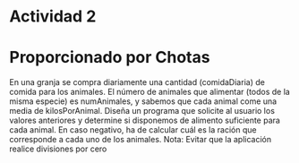 # Actividad 2
# Proporcionado por Chotas
En una granja se compra diariamente una cantidad (comidaDiaria) de comida para los
animales. El número de animales que alimentar (todos de la misma especie) es numAnimales,
y sabemos que cada animal come una media de kilosPorAnimal.
Diseña un programa que solicite al usuario los valores anteriores y determine si disponemos de
alimento suficiente para cada animal. En caso negativo, ha de calcular cuál es la ración que
corresponde a cada uno de los animales.
Nota: Evitar que la aplicación realice divisiones por cero